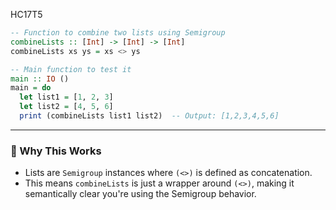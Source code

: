 HC17T5

```haskell
-- Function to combine two lists using Semigroup
combineLists :: [Int] -> [Int] -> [Int]
combineLists xs ys = xs <> ys

-- Main function to test it
main :: IO ()
main = do
  let list1 = [1, 2, 3]
  let list2 = [4, 5, 6]
  print (combineLists list1 list2)  -- Output: [1,2,3,4,5,6]
```

---

### 🧠 Why This Works
- Lists are `Semigroup` instances where `(<>)` is defined as concatenation.
- This means `combineLists` is just a wrapper around `(<>)`, making it semantically clear you're using the Semigroup behavior.



